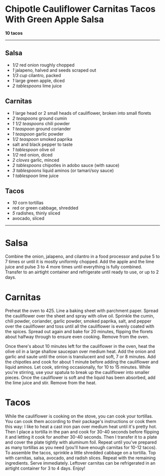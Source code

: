 # Chipotle Cauliflower Carnitas Tacos With Green Apple Salsa

**10 tacos**

---

## Salsa

- *1/2* red onion roughly chopped
- *1* jalapeno, halved and seeds scraped out
- *1/3 cup* cilantro, packed
- *1* large green apple, diced
- *2 tablespoons* lime juice


## Carnitas

- *1* large head or 2 small heads of cauliflower, broken into small florets
- *2 teaspoons* ground cumin
- *1 1/2 teaspoons* chili powder
- *1 teaspoon* ground coriander
- *1 teaspoon* garlic powder
- *1/2 teaspoon* smoked paprika
- salt and black pepper to taste
- *1 tablespoon* olive oil
- *1/2* red onion, diced
- *2 cloves* garlic, minced
- *2 tablespoons* chipotles in adobo sauce (with sauce)
- *3 tablespoons* liquid aminos (or tamari/soy sauce)
- *1 tablespoon* lime juice


## Tacos

- *10* corn tortillas
- red or green cabbage, shredded
- *5* radishes, thinly sliced
- avocado, sliced

---

# Salsa
Combine the onion, jalapeno, and cilantro in a food processor and pulse 5 to 7 times or until it is mostly uniformly chopped. Add the apple and the lime juice and pulse 3 to 4 more times until everything is fully combined. Transfer to an airtight container and refrigerate until ready to use, or up to 2 days.

# Carnitas

Preheat the oven to 425. Line a baking sheet with parchment paper. Spread the cauliflower over the sheet and spray with olive oil. Sprinkle the cumin, chili powder, coriander, garlic powder, smoked paprika, salt, and pepper over the cauliflower and toss until all the cauliflower is evenly coated with the spices. Spread out again and bake for 20 minutes, flipping the florets about halfway through to ensure even cooking. Remove from the oven.

Once there's about 10 minutes left for the cauliflower in the oven, heat the olive oil in a large shallow saucepan over medium heat. Add the onion and garlic and saute until the onion is translucent and soft, 7 or 8 minutes. Add the chipotles and cook for about 1 minute before adding the cauliflower and liquid aminos. Let cook, stirring occasionally, for 10 to 15 minutes. While you're stirring, use your spatula to break up the cauliflower into smaller pieces. Once the cauliflower is soft and the liquid has been absorbed, add the lime juice and stir. Remove from the heat.

# Tacos

While the cauliflower is cooking on the stove, you can cook your tortillas. You can cook them according to their package's instructions or cook them this way: I like to heat a cast iron pan over medium heat until it's pretty hot. Then I place a tortilla in the pan and cook for 30-40 seconds before flipping it and letting it cook for another 30-40 seconds. Then I transfer it to a plate and cover the plate tightly with aluminum foil. Repeat until you've prepared as many tortillas as you need (you'll have enough carnitas for 10-12 tacos).
To assemble the tacos, sprinkle a little shredded cabbage on a tortilla. Top with carnitas, salsa, avocado, and radish slices. Repeat with the remaining ingredients. Serve immediately. Leftover carnitas can be refrigerated in an airtight container for 3 to 4 days. Enjoy!